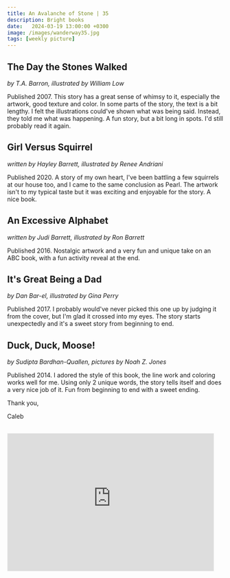 ```yaml
---
title: An Avalanche of Stone | 35
description: Bright books
date:   2024-03-19 13:00:00 +0300
image: /images/wanderway35.jpg
tags: [weekly picture]
---
```


## The Day the Stones Walked

*by T.A. Barron, illustrated by William Low*

Published 2007. This story has a great sense of whimsy to it, especially the artwork, good texture and color. In some parts of the story, the text is a bit lengthy. I felt the illustrations could've shown what was being said. Instead, they told me what was happening. A fun story, but a bit long in spots. I'd still probably read it again. 

## Girl Versus Squirrel

*written by Hayley Barrett, illustrated by Renee Andriani*

Published 2020. A story of my own heart, I've been battling a few squirrels at our house too, and I came to the same conclusion as Pearl. The artwork isn't to my typical taste but it was exciting and enjoyable for the story. A nice book. 

## An Excessive Alphabet

*written by Judi Barrett, illustrated by Ron Barrett*

Published 2016. Nostalgic artwork and a very fun and unique take on an ABC book, with a fun activity reveal at the end. 

## It's Great Being a Dad

*by Dan Bar-el, illustrated by Gina Perry*

Published 2017. I probably would've never picked this one up by judging it from the cover, but I'm glad it crossed into my eyes. The story starts unexpectedly and it's a sweet story from beginning to end. 

## Duck, Duck, Moose!

*by Sudipta Bardhan-Quallen, pictures by Noah Z. Jones*

Published 2014. I adored the style of this book, the line work and coloring works well for me. Using only 2 unique words, the story tells itself and does a very nice job of it. Fun from beginning to end with a sweet ending. 

Thank you,

Caleb <br>
<br>

<iframe src="https://thewanderway.substack.com/embed" width="480" height="320" style="border:1px solid #EEE; background:white;" frameborder="0" scrolling="no"></iframe>